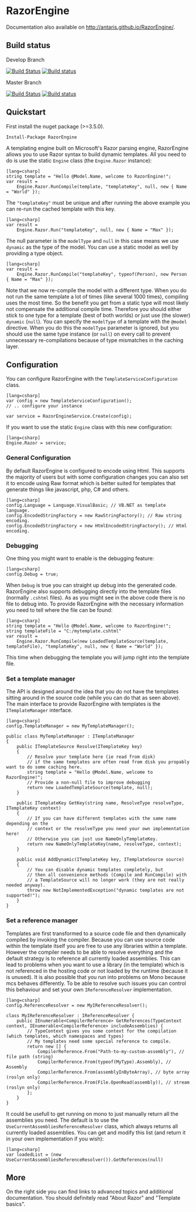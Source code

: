 # RazorEngine

Documentation also available on http://antaris.github.io/RazorEngine/.

## Build status

Develop Branch

[![Build Status](https://travis-ci.org/Antaris/RazorEngine.svg?branch=develop)](https://travis-ci.org/Antaris/RazorEngine)
[![Build status](https://ci.appveyor.com/api/projects/status/39bi38wonhwolrgy?svg=true)](https://ci.appveyor.com/project/Antaris/razorengine)

Master Branch

[![Build Status](https://travis-ci.org/Antaris/RazorEngine.svg?branch=master)](https://travis-ci.org/Antaris/RazorEngine)
[![Build status](https://ci.appveyor.com/api/projects/status/39bi38wonhwolrgy/branch/master?svg=true)](https://ci.appveyor.com/project/Antaris/razorengine/branch/master)


## Quickstart

First install the nuget package (>=3.5.0).

	Install-Package RazorEngine

A templating engine built on Microsoft's Razor parsing engine, RazorEngine allows you to use Razor syntax to build dynamic templates.
All you need to do is use the static `Engine` class (the `Engine.Razor` instance):

	[lang=csharp]
    string template = "Hello @Model.Name, welcome to RazorEngine!";
    var result =
		Engine.Razor.RunCompile(template, "templateKey", null, new { Name = "World" });

The `"templateKey"` must be unique and after running the above example you can re-run the cached template with this key.

	[lang=csharp]
    var result =
		Engine.Razor.Run("templateKey", null, new { Name = "Max" });

The null parameter is the `modelType` and `null` in this case means we use `dynamic` as the type of the model.
You can use a static model as well by providing a type object.

	[lang=csharp]
    var result =
		Engine.Razor.RunCompile("templateKey", typeof(Person), new Person { Name = "Max" });

Note that we now re-compile the model with a different type. 
When you do not run the same template a lot of times (like several 1000 times), compiling uses the most time.
So the benefit you get from a static type will most likely not compensate the additional compile time.
Therefore you should either stick to one type for a template (best of both worlds) or just use (the slower) `dynamic` (`null`).
You can specify the `modelType` of a template with the `@model` directive. 
When you do this the `modelType` parameter is ignored, but you should use the same type instance (or `null`) 
on every call to prevent unnecessary re-compilations because of type mismatches in the caching layer.

## Configuration

You can configure RazorEngine with the `TemplateServiceConfiguration` class.

    [lang=csharp]
	var config = new TemplateServiceConfiguration();
	// .. configure your instance
	
	var service = RazorEngineService.Create(config);

If you want to use the static `Engine` class with this new configuration:

    [lang=csharp]
    Engine.Razor = service;


### General Configuration

By default RazorEngine is configured to encode using Html. 
This supports the majority of users but with some configuration changes you can also set it to encode using Raw format 
which is better suited for templates that generate things like javascript, php, C# and others.

    [lang=csharp]
	config.Language = Language.VisualBasic; // VB.NET as template language.
	config.EncodedStringFactory = new RawStringFactory(); // Raw string encoding.
	config.EncodedStringFactory = new HtmlEncodedStringFactory(); // Html encoding.

### Debugging

One thing you might want to enable is the debugging feature:

    [lang=csharp]
    config.Debug = true;

When `Debug` is true you can straight up debug into the generated code. 
RazorEngine also supports debugging directly into the template files (normally `.cshtml` files).
As as you might see in the above code there is no file to debug into.
To provide RazorEngine with the necessary information you need to tell where the file can be found:

	[lang=csharp]
    string template = "Hello @Model.Name, welcome to RazorEngine!";
	string templateFile = "C:/mytemplate.cshtml"
    var result =
		Engine.Razor.RunCompile(new LoadedTemplateSource(template, templateFile), "templateKey", null, new { Name = "World" });

This time when debugging the template you will jump right into the template file.

### Set a template manager
	
The API is designed around the idea that you do not have the templates sitting around in the source code (while you can do that as seen above).
The main interface to provide RazorEngine with templates is the `ITemplateManager` interface.

    [lang=csharp]
	config.TemplateManager = new MyTemplateManager(); 

    public class MyTemplateManager : ITemplateManager
    {
        public ITemplateSource Resolve(ITemplateKey key)
        {
            // Resolve your template here (ie read from disk)
			// if the same templates are often read from disk you propably want to do some caching here.
            string template = "Hello @Model.Name, welcome to RazorEngine!";
            // Provide a non-null file to improve debugging
            return new LoadedTemplateSource(template, null);
        }

        public ITemplateKey GetKey(string name, ResolveType resolveType, ITemplateKey context)
        {
            // If you can have different templates with the same name depending on the 
            // context or the resolveType you need your own implementation here!
            // Otherwise you can just use NameOnlyTemplateKey.
            return new NameOnlyTemplateKey(name, resolveType, context);
        }

        public void AddDynamic(ITemplateKey key, ITemplateSource source)
        {
            // You can disable dynamic templates completely, but 
            // then all convenience methods (Compile and RunCompile) with
            // a TemplateSource will no longer work (they are not really needed anyway).
            throw new NotImplementedException("dynamic templates are not supported!");
        }
    }


### Set a reference manager 

Templates are first transformed to a source code file and then dynamically compiled by invoking the compiler.
Because you can use source code within the template itself you are free to use any libraries within a template.
However the compiler needs to be able to resolve everything and the default strategy is to reference all currently loaded assemblies.
This can lead to problems when you want to use a library (in the template) which is not referenced in the 
hosting code or not loaded by the runtime (because it is unused).
It is also possible that you run into problems on Mono because mcs behaves differently.
To be able to resolve such issues you can control this behaviour and set your own `IReferenceResolver` implementation.

    [lang=csharp]
	config.ReferenceResolver = new MyIReferenceResolver();

	class MyIReferenceResolver : IReferenceResolver {
	    public IEnumerable<CompilerReference> GetReferences(TypeContext context, IEnumerable<CompilerReference> includeAssemblies) {
			// TypeContext gives you some context for the compilation (which templates, which namespaces and types)
			// My templates need some special reference to compile.
			return new [] { 
				CompilerReference.From("Path-to-my-custom-assembly"), // file path (string)
				CompilerReference.From(typeof(MyType).Assembly), // Assembly
				CompilerReference.From(assemblyInByteArray), // byte array (roslyn only)
				CompilerReference.From(File.OpenRead(assembly)), // stream (roslyn only)
			};
		}
	}

It could be usefull to get running on mono to just manually return all the assemblies you need.
The default is to use the `UseCurrentAssembliesReferenceResolver` class, which always returns all currently loaded assemblies.
You can get and modify this list (and return it in your own implementation if you wish):

    [lang=csharp]
	var loadedList = (new UseCurrentAssembliesReferenceResolver()).GetReferences(null)

## More

On the right side you can find links to advanced topics and additional documentation.
You should definitely read "About Razor" and "Template basics".

